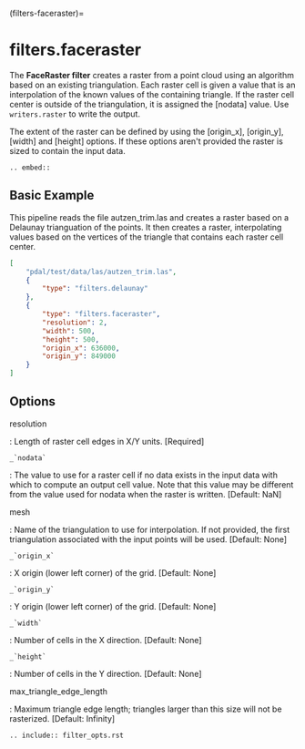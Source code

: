 (filters-faceraster)=

# filters.faceraster

The **FaceRaster filter** creates a raster from a point cloud using an
algorithm based on an existing triangulation.  Each raster cell
is given a value that is an interpolation of the known values of the containing
triangle.  If the raster cell center is outside of the triangulation, it is
assigned the [nodata] value.  Use `writers.raster` to write the output.

The extent of the raster can be defined by using the [origin_x], [origin_y], [width] and
[height] options. If these options aren't provided the raster is sized to contain the
input data.

```{eval-rst}
.. embed::

```

## Basic Example

This  pipeline reads the file autzen_trim.las and creates a raster based on a
Delaunay trianguation of the points. It then creates a raster, interpolating values
based on the vertices of the triangle that contains each raster cell center.

```json
[
    "pdal/test/data/las/autzen_trim.las",
    {
        "type": "filters.delaunay"
    },
    {
        "type": "filters.faceraster",
        "resolution": 2,
        "width": 500,
        "height": 500,
        "origin_x": 636000,
        "origin_y": 849000
    }
]
```

## Options

resolution

: Length of raster cell edges in X/Y units.  \[Required\]

`` _`nodata` ``

: The value to use for a raster cell if no data exists in the input data
  with which to compute an output cell value. Note that this value may be
  different from the value used for nodata when the raster is written.
  \[Default: NaN\]

mesh

: Name of the triangulation to use for interpolation.  If not provided, the first
  triangulation associated with the input points will be used. \[Default: None\]

`` _`origin_x` ``

: X origin (lower left corner) of the grid. \[Default: None\]

`` _`origin_y` ``

: Y origin (lower left corner) of the grid. \[Default: None\]

`` _`width` ``

: Number of cells in the X direction. \[Default: None\]

`` _`height` ``

: Number of cells in the Y direction. \[Default: None\]

max_triangle_edge_length

: Maximum triangle edge length; triangles larger than this size will not be
  rasterized. \[Default: Infinity\]

```{eval-rst}
.. include:: filter_opts.rst
```
